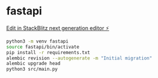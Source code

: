 # fastapi

[Edit in StackBlitz next generation editor ⚡️](https://stackblitz.com/~/github.com/zinxon/fastapi)

```bash
python3 -m venv fastapi
source fastapi/bin/activate
pip install -r requirements.txt
alembic revision --autogenerate -m "Initial migration"
alembic upgrade head
python3 src/main.py
```
